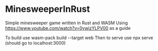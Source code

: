 # MinesweeperInRust
Simple minesweeper game written in Rust and WASM
Using https://www.youtube.com/watch?v=0ywizYLPV00 as a guide

To build use wasm-pack build --target web
Then to serve use npx serve (should go to localhost:3000)